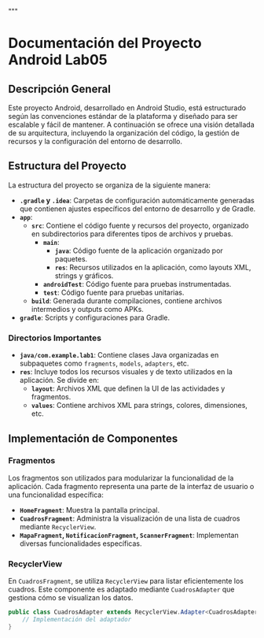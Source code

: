 """
# Documentación del Proyecto Android Lab05

## Descripción General
Este proyecto Android, desarrollado en Android Studio, está estructurado según las convenciones estándar de la plataforma y diseñado para ser escalable y fácil de mantener. A continuación se ofrece una visión detallada de su arquitectura, incluyendo la organización del código, la gestión de recursos y la configuración del entorno de desarrollo.

## Estructura del Proyecto
La estructura del proyecto se organiza de la siguiente manera:

- **`.gradle` y `.idea`**: Carpetas de configuración automáticamente generadas que contienen ajustes específicos del entorno de desarrollo y de Gradle.
- **`app`**:
  - **`src`**: Contiene el código fuente y recursos del proyecto, organizado en subdirectorios para diferentes tipos de archivos y pruebas.
    - **`main`**:
      - **`java`**: Código fuente de la aplicación organizado por paquetes.
      - **`res`**: Recursos utilizados en la aplicación, como layouts XML, strings y gráficos.
    - **`androidTest`**: Código fuente para pruebas instrumentadas.
    - **`test`**: Código fuente para pruebas unitarias.
  - **`build`**: Generada durante compilaciones, contiene archivos intermedios y outputs como APKs.
- **`gradle`**: Scripts y configuraciones para Gradle.

### Directorios Importantes
- **`java/com.example.lab1`**: Contiene clases Java organizadas en subpaquetes como `fragments`, `models`, `adapters`, etc.
- **`res`**: Incluye todos los recursos visuales y de texto utilizados en la aplicación. Se divide en:
  - **`layout`**: Archivos XML que definen la UI de las actividades y fragmentos.
  - **`values`**: Contiene archivos XML para strings, colores, dimensiones, etc.

## Implementación de Componentes

### Fragmentos
Los fragmentos son utilizados para modularizar la funcionalidad de la aplicación. Cada fragmento representa una parte de la interfaz de usuario o una funcionalidad específica:

- **`HomeFragment`**: Muestra la pantalla principal.
- **`CuadrosFragment`**: Administra la visualización de una lista de cuadros mediante `RecyclerView`.
- **`MapaFragment`, `NotificacionFragment`, `ScannerFragment`**: Implementan diversas funcionalidades específicas.

### RecyclerView
En `CuadrosFragment`, se utiliza `RecyclerView` para listar eficientemente los cuadros. Este componente es adaptado mediante `CuadrosAdapter` que gestiona cómo se visualizan los datos.

```java
public class CuadrosAdapter extends RecyclerView.Adapter<CuadrosAdapter.ViewHolder> {
    // Implementación del adaptador
}
